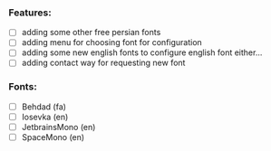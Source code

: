 ### Features:
- [ ] adding some other free persian fonts
- [ ] adding menu for choosing font for configuration
- [ ] adding some new english fonts to configure english font either...
- [ ] adding contact way for requesting new font

### Fonts:
- [ ] Behdad (fa)
- [ ] Iosevka (en)
- [ ] JetbrainsMono (en)
- [ ] SpaceMono (en)
